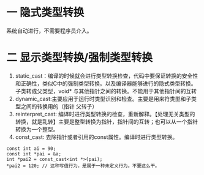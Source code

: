 # 一 隐式类型转换
系统自动进行，不需要程序员介入。
# 二 显示类型转换/强制类型转换
1. static_cast：编译的时候就会进行类型转换检查，代码中要保证转换的安全性和正确性，类似C中的强制类型转换。以及编译器能够进行的隐式类型转换。子类转成父类型，void* 与其他指针之间的转换。不能用于其他指针间的互转
2. dynamic_cast:主要应用于运行时类型识别和检查。主要是用来符类型和子类型之间的转换用的（指针 父转子）
3. reinterpret_cast: 编译时进行类型转换的检查，重新解释。【处理无关类型的转换，就是乱转】主要是整型转换为指针，指针间的互转；也可以从一个指针转换为一个整型。
4. const_cast: 去除指针或者引用的const属性。编译时进行类型转换。
```
const int ai = 90;
const int *pai = &a;
int *pai2 = const_cast<int *>(pai);
*pai2 = 120; // 这种写值行为，是属于一种未定义行为。不要这么干。
```